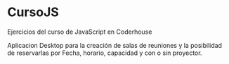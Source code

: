 # CursoJS
Ejercicios del curso de JavaScript en Coderhouse

Aplicacion Desktop para la creación de salas de reuniones y la posibilidad de reservarlas por Fecha, horario, capacidad y con o sin proyector.
